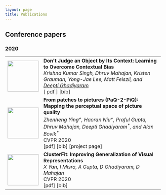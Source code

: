 ```yaml
---
layout: page
title: Publications
---
```

## Conference papers 


### 2020


<table border="0" rules=none cellspacing="0" cellpadding="0">
<tr rules=none>
<td>
<img width="100" height="100" src="http://www.fillmurray.com/460/300">
</td>
<td>
<b>Don't Judge an Object by Its Context: Learning to Overcome Contextual Bias</b> <br>
  <i> Krishna Kumar Singh, Dhruv Mahajan, Kristen Grauman, Yong-Jae Lee, Matt Feiszli, and <u>Deepti Ghadiyaram </u> </i> <br>
  [<a href="https://openaccess.thecvf.com/content_CVPR_2020/papers/Singh_Dont_Judge_an_Object_by_Its_Context_Learning_to_Overcome_CVPR_2020_paper.pdf"> pdf </a>] [bib] <br>
 </td>
</tr>

<tr>
<td>
<img width="100" height="100" src="http://www.fillmurray.com/460/300">
</td>
<td>
  <b> From patches to pictures (PaQ-2-PiQ): Mapping the perceptual space of picture quality </b> <br>
  <i> Zhenheng Ying<sup>+</sup>, Haoran Niu<sup>+</sup>, Praful Gupta, Dhruv Mahajan, Deepti Ghadiyaram<sup>*</sup>, and Alan Bovik<sup>*</sup> </i> <br>
  CVPR 2020 <br>
  [pdf] [bib] [project page] <br>
 </td>
</tr>

<tr>
<td>
<img width="100" height="100" src="http://www.fillmurray.com/460/300">
</td>
<td>
<b>ClusterFit: Improving Generalization of Visual Representations </b> <br>
  <i> X Yan, I Misra, A Gupta, D Ghadiyaram, D Mahajan </i> <br>
  CVPR 2020 <br>
  [pdf] [bib] <br>
 </td>
</tr>


</table>
